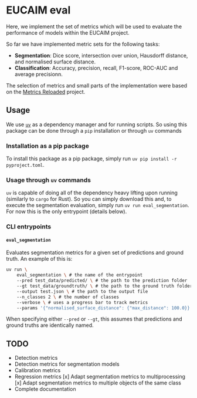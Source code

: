 # EUCAIM eval

Here, we implement the set of metrics which will be used to evaluate the performance of models within the EUCAIM project.

So far we have implemented metric sets for the following tasks:
* **Segmentation**: Dice score, intersection over union, Hausdorff distance, and normalised surface distance.
* **Classification**: Accuracy, precision, recall, F1-score, ROC-AUC and average precisionn.

The selection of metrics and small parts of the implementation were based on the [Metrics Reloaded](https://metrics-reloaded.dkfz.de/) project.

## Usage

We use [`uv`](https://github.com/astral-sh/uv) as a dependency manager and for running scripts. So using this package can be done through a `pip` installation or through `uv` commands

### Installation as a pip package

To install this package as a pip package, simply run `uv pip install -r pyproject.toml`.

### Usage through `uv` commands

`uv` is capable of doing all of the dependency heavy lifting upon running (similarly to `cargo` for Rust). So you can simply download this and, to execute the segmentation evaluation, simply run `uv run eval_segmentation`. For now this is the only entrypoint (details below).

### CLI entrypoints

#### `eval_segmentation`

Evaluates segmentation metrics for a given set of predictions and ground truth. An example of this is:

```bash
uv run \
    eval_segmentation \ # the name of the entrypoint
    --pred test_data/predicted/ \ # the path to the prediction folder
    --gt test_data/groundtruth/ \ # the path to the ground truth folder
    --output test.json \ # the path to the output file
    --n_classes 2 \ # the number of classes
    --verbose \ # uses a progress bar to track metrics
    --params '{"normalised_surface_distance": {"max_distance": 100.0}}' # the parameters for the metrics
```

When specifying either `--pred` or `--gt`, this assumes that predictions and ground truths are identically named.

## TODO

* Detection metrics
* Detection metrics for segmentation models
* Calibration metrics
* Regression metrics
[x] Adapt segmentation metrics to multiprocessing
[x] Adapt segmentation metrics to multiple objects of the same class
* Complete documentation